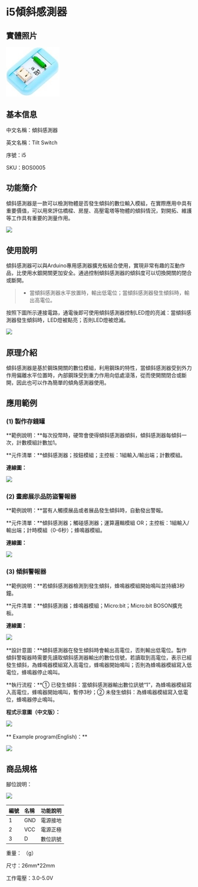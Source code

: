 # i5傾斜感測器

## 實體照片

![](../.gitbook/assets/boson-qing-xie-kai-guan-shi-wu-tu-pian.jpg)

## 基本信息

中文名稱：傾斜感測器

英文名稱：Tilt Switch

序號：i5

SKU：BOS0005

## 功能簡介

傾斜感測器是一款可以檢測物體是否發生傾斜的數位輸入模組，在實際應用中具有重要價值，可以用來評估橋樑、房屋、高壓電塔等物體的傾斜情況，對開拓、維護等工作具有重要的測量作用。

![](../.gitbook/assets/boson-qing-xie-kai-guan-mo-kuai-jian-jie.png)

## 使用說明

傾斜感測器可以與Arduino專用感測器擴充板結合使用，實現非常有趣的互動作品，比使用水銀開關更加安全。通過控制傾斜感測器的傾斜度可以切換開關的閉合或斷開。

> * 當傾斜感測器水平放置時，輸出低電位；當傾斜感測器發生傾斜時，輸出高電位。

按照下圖所示連接電路，通電後即可使用傾斜感測器控制LED燈的亮滅：當傾斜感測器發生傾斜時，LED燈被點亮；否則LED燈被熄滅。

![](../.gitbook/assets/boson-qing-xie-kai-guan-shi-yong-shuo-ming.png)

## 原理介紹

傾斜感測器是基於鋼珠開關的數位模組，利用鋼珠的特性，當傾斜感測器受到外力作用偏離水平位置時，內部鋼珠受到重力作用向低處滾落，從而使開關閉合或斷開，因此也可以作為簡單的傾角感測器使用。

## 應用範例

### \(1\) 製作存錢罐

**範例說明：**每次投幣時，硬幣會使得傾斜感測器傾斜，傾斜感測器每傾斜一次，計數模組計數加1。

**元件清單：**傾斜感測器；按鈕模組；主控板：1組輸入/輸出端；計數模組。

**連線圖：**

![](../.gitbook/assets/boson-qing-xie-kai-guan-ying-yong-yang-li-1-lian-xian-tu.png)

### \(2\) 畫廊展示品防盜警報器

**範例說明：**當有人觸摸展品或者展品發生傾斜時，自動發出警報。

**元件清單：**傾斜感測器；觸碰感測器；運算邏輯模組 OR；主控板：1組輸入/輸出端；計時模組（0-6秒）；蜂鳴器模組。

**連線圖：**

![](../.gitbook/assets/boson-qing-xie-kai-guan-ying-yong-yang-li-2-lian-xian-tu.png)

### \(3\) 傾斜警報器

**範例說明：**若傾斜感測器檢測到發生傾斜，蜂鳴器模組開始鳴叫並持續3秒鐘。

**元件清單：**傾斜感測器；蜂鳴器模組；Micro:bit；Micro:bit BOSON擴充板。

**連線圖：**

![](../.gitbook/assets/boson-qing-xie-kai-guan-ying-yong-yang-li-3-lian-xian-tu.png)

**設計意圖：**傾斜感測器在發生傾斜時會輸出高電位，否則輸出低電位。製作傾斜警報器時需要先讀取傾斜感測器輸出的數位信號，若讀取到高電位，表示已經發生傾斜，為蜂鳴器模組寫入高電位，蜂鳴器開始鳴叫；否則為蜂鳴器模組寫入低電位，蜂鳴器停止鳴叫。

**執行流程：**① 已發生傾斜：當傾斜感測器輸出數位訊號“1”，為蜂鳴器模組寫入高電位，蜂鳴器開始鳴叫，暫停3秒；② 未發生傾斜：為蜂鳴器模組寫入低電位，蜂鳴器停止鳴叫。

**程式示意圖（中文版）：**

![](../.gitbook/assets/boson-qing-xie-kai-guan-ying-yong-yang-li-3-cheng-xu-shi-yi-tu-zhong-wen-ban.png)

** Example program(English)：**

![](../.gitbook/assets/boson-qing-xie-kai-guan-ying-yong-yang-li-3-cheng-xu-shi-yi-tu-ying-wen-ban.png)

## 商品規格

腳位說明：

![](../.gitbook/assets/boson-qing-xie-kai-guan-yin-jiao-shuo-ming.png) 

| **編號** | **名稱** | **功能說明** |
| :--- | :--- | :--- |
| 1 | GND | 電源接地 |
| 2 | VCC | 電源正極 |
| 3 | D | 數位訊號 |

重量： （g）

尺寸：26mm\*22mm

工作電壓：3.0-5.0V

